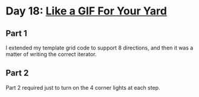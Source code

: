 # Day 18: [Like a GIF For Your Yard](https://adventofcode.com/2015/day/18)

## Part 1

I extended my template grid code to support 8 directions, and then it was a matter of writing the correct iterator.

## Part 2

Part 2 required just to turn on the 4 corner lights at each step.